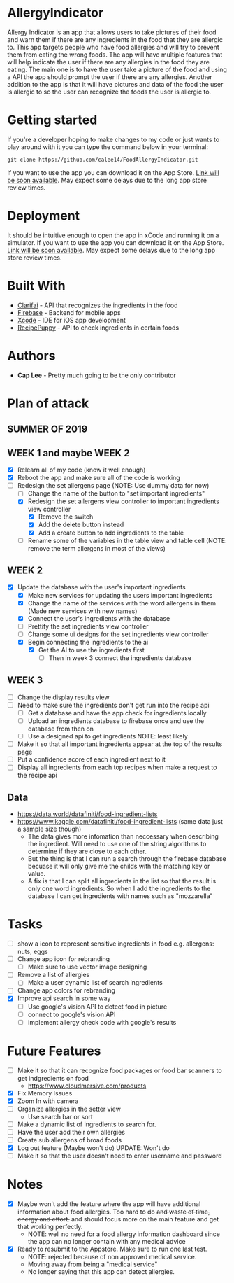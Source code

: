 # AllergyIndicator
Allergy Indicator is an app that allows users to take pictures of their food and warn them if there are any ingredients in the food that they are allergic to. This app targets people who have food allergies and will try to prevent them from eating the wrong foods. The app will have multiple features that will help indicate the user if there are any allergies in the food they are eating. The main one is to have the user take a picture of the food and using a API the app should prompt the user if there are any allergies. Another addition to the app is that it will have pictures and data of the food the user is allergic to so the user can recognize the foods the user is allergic to. 

# Getting started
If you're a developer hoping to make changes to my code or just wants to play around with it you can type the command below in your terminal:
```
git clone https://github.com/calee14/FoodAllergyIndicator.git
```
If you want to use the app you can download it on the App Store. [Link will be soon available](). May expect some delays due to the long app store review times. 
# Deployment
It should be intuitive enough to open the app in xCode and running it on a simulator.
If you want to use the app you can download it on the App Store. [Link will be soon available](). May expect some delays due to the long app store review times. 
# Built With
- [Clarifai](https://clarifai.com) - API that recognizes the ingredients in the food
- [Firebase](https://firebase.google.com) - Backend for mobile apps
- [Xcode](https://developer.apple.com/xcode/) - IDE for iOS app development
- [RecipePuppy](http://www.recipepuppy.com/about/api/) - API to check ingredients in certain foods

# Authors
- **Cap Lee** - Pretty much going to be the only contributor

# Plan of attack
## SUMMER OF 2019
## WEEK 1 and maybe WEEK 2
- [X] Relearn all of my code (know it well enough)
- [X] Reboot the app and make sure all of the code is working
- [ ] Redesign the set allergens page (NOTE: Use dummy data for now)
  - [ ] Change the name of the button to "set important ingredients"
  - [X] Redesign the set allergens view controller to important ingredients view controller
    - [X] Remove the switch
    - [X] Add the delete button instead 
    - [X] Add a create button to add ingredients to the table
  - [ ] Rename some of the variables in the table view and table cell (NOTE: remove the term allergens in most of the views)
## WEEK 2
- [X] Update the database with the user's important ingredients
  - [X] Make new services for updating the users important ingredients
  - [X] Change the name of the services with the word allergens in them (Made new services with new names)
  - [X] Connect the user's ingredients with the database
  - [ ] Prettify the set ingredients view controller
  - [ ] Change some ui designs for the set ingredients view controller
  - [X] Begin connecting the ingredients to the ai
    - [X] Get the AI to use the ingredients first 
        - [ ] Then in week 3 connect the ingredients database
## WEEK 3
- [ ] Change the display results view
- [ ] Need to make sure the ingredients don't get run into the recipe api
  - [ ] Get a database and have the app check for ingredients locally
  - [ ] Upload an ingredients database to firebase once and use the database from then on
  - [ ] Use a designed api to get ingredients NOTE: least likely
- [ ] Make it so that all important ingredients appear at the top of the results page
- [ ] Put a confidence score of each ingredient next to it
- [ ] Display all ingredients from each top recipes when make a request to the recipe api
## Data
- https://data.world/datafiniti/food-ingredient-lists
- https://www.kaggle.com/datafiniti/food-ingredient-lists (same data just a sample size though)
  - The data gives more infomation than neccessary when describing the ingredient. Will need to use one of the string algorithms to determine if they are close to each other.
  - But the thing is that I can run a search through the firebase database becuase it will only give me the childs with the matching key or value.
  - A fix is that I can split all ingredients in the list so that the result is only one word ingredients. So when I add the ingredients to the database I can get ingredients with names such as "mozzarella"
# Tasks
- [ ] show a icon to represent sensitive ingredients in food e.g. allergens: nuts, eggs
- [ ] Change app icon for rebranding
    - [ ] Make sure to use vector image designing
- [ ] Remove a list of allergies
    - [ ] Make a user dynamic list of search ingredients
- [ ] Change app colors for rebranding
- [X] Improve api search in some way
  - [ ] Use google's vision API to detect food in picture
  - [ ] connect to google's vision API
  - [ ] implement allergy check code with google's results
# Future Features
- [ ] Make it so that it can recognize food packages or food bar scanners to get indgredients on food
  - https://www.cloudmersive.com/products
- [X] Fix Memory Issues
- [X] Zoom In with camera
- [ ] Organize allergies in the setter view
  - Use search bar or sort
- [ ] Make a dynamic list of ingredients to search for.
- [ ] Have the user add their own allergies
- [ ] Create sub allergens of broad foods
- [X] Log out feature (Maybe won't do) UPDATE: Won't do
- [ ] Make it so that the user doesn't need to enter username and password
# Notes
- [X] Maybe won't add the feature where the app will have additional information about food allergies. Too hard to do ~~and waste of time, energy and effort.~~ and should focus more on the main feature and get that working perfectly.
    - NOTE: well no need for a food allergy information dashboard since the app can no longer contain with any medical advice
- [X] Ready to resubmit to the Appstore. Make sure to run one last test.
    - NOTE: rejected because of non approved medical service.
    - Moving away from being a "medical service" 
    - No longer saying that this app can detect allergies.
